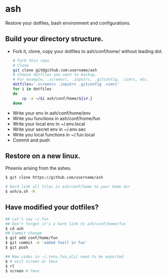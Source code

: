 # ash

Restore your dotfiles, bash environment and configurations.

## Build your directory structure.
* Fork it, clone, copy your dotfiles to ash/conf/home/ without leading dot.
	```bash
    # Fork this repo
    # Clone
    git clone git@github.com:username/ash
	# Choose dotfiles you want to backup.
    # For example, .screenrc, .inputrc, .gitconfig, .vimrc, etc.
    dotfiles='.screenrc .inputrc .gitconfig .vimrc'
	for i in dotfiles
	do
		cp -a ~/$i ash/conf/home/${i#.}
	done
	```
* Write your env in ash/conf/home/env
* Write you functions in ash/conf/home/fun
* Write your local env in ~/.env.local
* Write your secret env in ~/.env.sec 
* Write you local functions in ~/.fun.local
* Commit and push

## Restore on a new linux.
Phoenix arising from the ashes.
```bash
$ git clone https://github.com/username/ash

# Hard link all files in ash/conf/home to your home dir
$ ash/a.sh -H
```

## Have modified your dotfiles?
```bash
## Let's say ~/.fun
## Don't forget it's a hark link to ash/conf/home/fun
$ cd ash
## Commit change
$ git add conf/home/fun
$ git commit -m 'added foo() in fun'
$ git push

## New codes in ~/.{env,fun,ali} need to be exported
$ # exit screen or tmux
$ rl
$ screen # tmux
```
